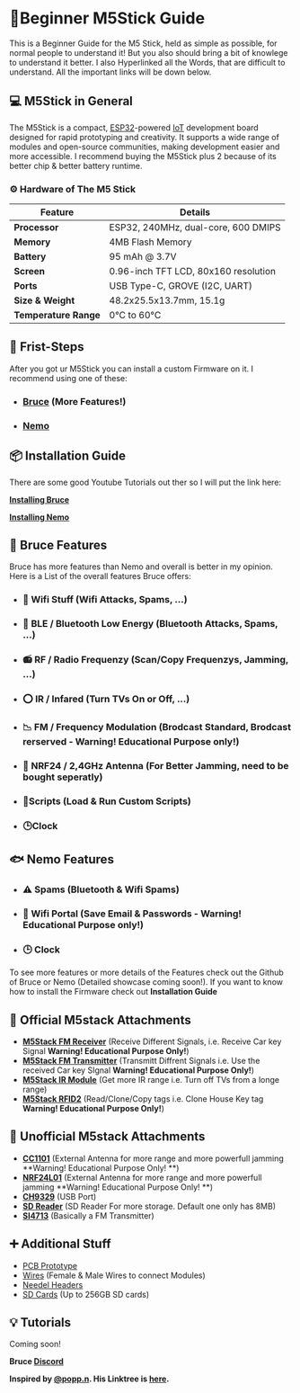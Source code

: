# :page_facing_up:Beginner M5Stick Guide
This is a Beginner Guide for the M5 Stick, held as simple as possible, for normal people to understand it! But you also should bring a bit of knowlege to understand it better. I also Hyperlinked all the Words, that are difficult to understand. All the important links will be down below.


## 💻 M5Stick in General 
The M5Stick is a compact, [ESP32](https://de.wikipedia.org/wiki/ESP32)-powered [IoT](https://www.techtarget.com/iotagenda/definition/Internet-of-Things-IoT) development board designed for rapid prototyping and creativity. It supports a wide range of modules and open-source communities, making development easier and more accessible. I recommend buying the M5Stick plus 2 because of its better chip & better battery runtime.

### ⚙️ Hardware of The M5 Stick

| **Feature**            | **Details**                             |
|------------------------|-----------------------------------------|
| **Processor**           | ESP32, 240MHz, dual-core, 600 DMIPS    |
| **Memory**              | 4MB Flash Memory                       |
| **Battery**             | 95 mAh @ 3.7V                          |
| **Screen**              | 0.96-inch TFT LCD, 80x160 resolution   |
| **Ports**               | USB Type-C, GROVE (I2C, UART)          |
| **Size & Weight**       | 48.2x25.5x13.7mm, 15.1g                |
| **Temperature Range**   | 0°C to 60°C                            |
  


## 👣 Frist-Steps
After you got ur M5Stick you can install a custom Firmware on it.
I recommend using one of these:

+ ### [Bruce](https://github.com/pr3y/Bruce) (More Features!)
+ ### [Nemo](https://github.com/n0xa/m5stick-nemo)

## 📦 Installation Guide
There are some good Youtube Tutorials out ther so I will put the link here:

**[Installing Bruce](https://www.youtube.com/watch?v=_ncMwOkbCjQ)**

**[Installing Nemo](https://www.youtube.com/watch?v=0cL40hzTiwU)**


## 🦈 Bruce Features
Bruce has more features than Nemo and overall is better in my opinion. Here is a List of the overall features Bruce offers:

- ### 🛜 Wifi Stuff                    (Wifi Attacks, Spams, ...)
- ### 🔵 BLE / Bluetooth Low Energy    (Bluetooth Attacks, Spams, ...)
- ### 📻 RF / Radio Frequenzy          (Scan/Copy Frequenzys, Jamming, ...)
- ### ⭕ IR / Infared                  (Turn TVs On or Off, ...)
- ### 📉 FM / Frequency Modulation     (Brodcast Standard, Brodcast rerserved - Warning! Educational Purpose only!)
- ### 📡 NRF24 / 2,4GHz Antenna        (For Better Jamming, need to be bought seperatly)
- ### 📃Scripts                        (Load & Run Custom Scripts)
- ### 🕒Clock

## 🐟 Nemo Features

- ### ⚠️ Spams       (Bluetooth & Wifi Spams)
- ### 🛜 Wifi Portal (Save Email & Passwords - **Warning! Educational Purpose only!**)
- ### 🕒 Clock

To see more features or more details of the Features check out the Github of Bruce or Nemo (Detailed showcase coming soon!). If you want to know how to install the Firmware check out **Installation Guide**

## 🔧 Official M5stack Attachments

- [**M5Stack FM Receiver**](https://www.aliexpress.us/item/3256803111064973.html?aff_fcid=b9d7840bfc0c450897368406859f5cdc-1734271698334-04109-_DdvzW8h&tt=CPS_NORMAL&aff_fsk=_DdvzW8h&aff_platform=shareComponent-detail&sk=_DdvzW8h&aff_trace_key=b9d7840bfc0c450897368406859f5cdc-1734271698334-04109-_DdvzW8h&terminal_id=ec4331db37424feaa5a63d422bee1666&afSmartRedirect=y&gatewayAdapt=glo2usa4itemAdapt) (Receive Different Signals, i.e. Receive Car key Signal **Warning! Educational Purpose Only!**)
- [**M5Stack FM Transmitter**](https://www.aliexpress.us/item/3256803111130499.html?aff_fcid=6d604ea874f84735b5fe73f6e36d8d01-1734271704602-02749-_DlhHGw5&tt=CPS_NORMAL&aff_fsk=_DlhHGw5&aff_platform=shareComponent-detail&sk=_DlhHGw5&aff_trace_key=6d604ea874f84735b5fe73f6e36d8d01-1734271704602-02749-_DlhHGw5&terminal_id=ec4331db37424feaa5a63d422bee1666&afSmartRedirect=y&gatewayAdapt=glo2usa4itemAdapt) (Transmitt Diffrent Signals i.e. Use the received Car key SIgnal **Warning! Educational Purpose Only!**)
- [**M5Stack IR Module**](https://www.aliexpress.us/item/3256806277070733.html?aff_fcid=2ee3c6959d494fbb93e9abc8c99fb79e-1734271705699-05822-_DFhWFNB&tt=CPS_NORMAL&aff_fsk=_DFhWFNB&aff_platform=shareComponent-detail&sk=_DFhWFNB&aff_trace_key=2ee3c6959d494fbb93e9abc8c99fb79e-1734271705699-05822-_DFhWFNB&terminal_id=ec4331db37424feaa5a63d422bee1666&afSmartRedirect=y&gatewayAdapt=glo2usa4itemAdapt) (Get more IR range i.e. Turn off TVs from a longe range)
- [**M5Stack RFID2**](https://www.aliexpress.us/item/3256803294601566.html?aff_fcid=e127d93cab124003939204a0b992be18-1734271706832-05764-_DEGMyCv&tt=CPS_NORMAL&aff_fsk=_DEGMyCv&aff_platform=shareComponent-detail&sk=_DEGMyCv&aff_trace_key=e127d93cab124003939204a0b992be18-1734271706832-05764-_DEGMyCv&terminal_id=ec4331db37424feaa5a63d422bee1666&afSmartRedirect=y&gatewayAdapt=glo2usa4itemAdapt) (Read/Clone/Copy tags i.e. Clone House Key tag **Warning! Educational Purpose Only!**)

## 🔧 Unofficial M5stack Attachments

- [**CC1101**](https://de.aliexpress.com/item/1005004333776584.html?businessType=ProductDetail&srcSns=sns_Copy&spreadType=socialShare&bizType=ProductDetail&social_params=60906761349&aff_fcid=c972a1490b2b4101ae7fffbfd0fe7897-1734271394437-05997-_EzBvF1e&tt=CPS_NORMAL&aff_fsk=_EzBvF1e&aff_platform=shareComponent-detail&sk=_EzBvF1e&aff_trace_key=c972a1490b2b4101ae7fffbfd0fe7897-1734271394437-05997-_EzBvF1e&shareId=60906761349&businessType=ProductDetail&platform=AE&terminal_id=ec4331db37424feaa5a63d422bee1666&gatewayAdapt=glo2deu) (External Antenna for more range and more powerfull jamming **Warning! Educational Purpose Only! **)
- [**NRF24L01**](https://de.aliexpress.com/item/1005006179466246.html?businessType=ProductDetail&srcSns=sns_Copy&spreadType=socialShare&bizType=ProductDetail&social_params=60906809295&aff_fcid=9b35110bf51a4f8e9a2b12b9ab9df5cf-1734271398149-04082-_EIjrOjA&tt=CPS_NORMAL&aff_fsk=_EIjrOjA&aff_platform=shareComponent-detail&sk=_EIjrOjA&aff_trace_key=9b35110bf51a4f8e9a2b12b9ab9df5cf-1734271398149-04082-_EIjrOjA&shareId=60906809295&businessType=ProductDetail&platform=AE&terminal_id=ec4331db37424feaa5a63d422bee1666&gatewayAdapt=glo2deu) (External Antenna for more range and more powerfull jamming **Warning! Educational Purpose Only! **)
- [**CH9329**](https://de.aliexpress.com/item/1005007511100935.html?businessType=ProductDetail&srcSns=sns_Copy&spreadType=socialShare&bizType=ProductDetail&social_params=60901460840&aff_fcid=62e5a8673bb347aeb4160e058404ccda-1734271399162-04234-_EvYgKtS&tt=CPS_NORMAL&aff_fsk=_EvYgKtS&aff_platform=shareComponent-detail&sk=_EvYgKtS&aff_trace_key=62e5a8673bb347aeb4160e058404ccda-1734271399162-04234-_EvYgKtS&shareId=60901460840&businessType=ProductDetail&platform=AE&terminal_id=ec4331db37424feaa5a63d422bee1666&gatewayAdapt=glo2deu) (USB Port)
- [**SD Reader**](https://de.aliexpress.com/item/1005006247350757.html?aff_fcid=7b0c51d1535043b1843dd3a4409325bb-1734271400283-06554-_DBKndJx&tt=CPS_NORMAL&aff_fsk=_DBKndJx&aff_platform=shareComponent-detail&sk=_DBKndJx&aff_trace_key=7b0c51d1535043b1843dd3a4409325bb-1734271400283-06554-_DBKndJx&terminal_id=ec4331db37424feaa5a63d422bee1666&afSmartRedirect=y) (SD Reader For more storage. Default one only has 8MB)
- [**SI4713**](https://www.aliexpress.us/item/3256805591067924.html?businessType=ProductDetail&srcSns=sns_Copy&spreadType=socialShare&bizType=ProductDetail&social_params=60904598631&aff_fcid=01c9dc6d50184543bbff6edc5e357202-1734271402053-01108-_EuYAdMy&tt=CPS_NORMAL&aff_fsk=_EuYAdMy&aff_platform=shareComponent-detail&sk=_EuYAdMy&aff_trace_key=01c9dc6d50184543bbff6edc5e357202-1734271402053-01108-_EuYAdMy&shareId=60904598631&businessType=ProductDetail&platform=AE&terminal_id=ec4331db37424feaa5a63d422bee1666&gatewayAdapt=glo2usa) (Basically a FM Transmitter)

## ➕ Additional Stuff

- [PCB Prototype](https://www.aliexpress.us/item/3256806052763508.html?spm=a2g0o.order_list.order_list_main.11.43ca5e5b1u4qqL&aff_fcid=04079b811578485ab8b3c19a9c1d4083-1734274480098-00809-_DFCCeE5&tt=CPS_NORMAL&aff_fsk=_DFCCeE5&aff_platform=portals-tool&sk=_DFCCeE5&aff_trace_key=04079b811578485ab8b3c19a9c1d4083-1734274480098-00809-_DFCCeE5&terminal_id=ec4331db37424feaa5a63d422bee1666&afSmartRedirect=y&gatewayAdapt=fra2usa4itemAdapt)
- [Wires](https://www.aliexpress.us/item/3256803454873245.html?businessType=ProductDetail&srcSns=sns_Copy&spreadType=socialShare&bizType=ProductDetail&social_params=60906813246&aff_fcid=ec5e4fbca32548d881858d95eac50b1b-1734274481207-03197-_Exj1feg&tt=CPS_NORMAL&aff_fsk=_Exj1feg&aff_platform=shareComponent-detail&sk=_Exj1feg&aff_trace_key=ec5e4fbca32548d881858d95eac50b1b-1734274481207-03197-_Exj1feg&shareId=60906813246&businessType=ProductDetail&platform=AE&terminal_id=ec4331db37424feaa5a63d422bee1666&gatewayAdapt=glo2usa4itemAdapt) (Female & Male Wires to connect Modules)
- [Needel Headers](https://www.aliexpress.us/item/3256806596801005.html?spm=a2g0o.order_list.order_list_main.17.43ca5e5b1u4qqL&aff_fcid=2b6b8f93342b4dde89421c5041e12dd7-1734274482745-05649-_DCfiTkV&tt=CPS_NORMAL&aff_fsk=_DCfiTkV&aff_platform=portals-tool&sk=_DCfiTkV&aff_trace_key=2b6b8f93342b4dde89421c5041e12dd7-1734274482745-05649-_DCfiTkV&terminal_id=ec4331db37424feaa5a63d422bee1666&afSmartRedirect=y&gatewayAdapt=fra2usa4itemAdapt)
- [SD Cards](https://www.aliexpress.us/item/3256805307825732.html?spm=a2g0o.order_list.order_list_main.28.43ca5e5b1u4qqL&aff_fcid=4c4c85ea16ff4d9381368135a4cf5808-1734274484158-07310-_DnS6Hkl&tt=CPS_NORMAL&aff_fsk=_DnS6Hkl&aff_platform=portals-tool&sk=_DnS6Hkl&aff_trace_key=4c4c85ea16ff4d9381368135a4cf5808-1734274484158-07310-_DnS6Hkl&terminal_id=ec4331db37424feaa5a63d422bee1666&afSmartRedirect=y&gatewayAdapt=fra2usa4itemAdapt) (Up to 256GB SD cards)

## 💡 Tutorials

Coming soon!

**Bruce [Discord](https://discord.com/invite/WJ9XF9czVT)**

**Inspired by [@popp.n](www.tiktok.com/@popp.n_). His Linktree is [here](https://linktr.ee/popp.n).**










